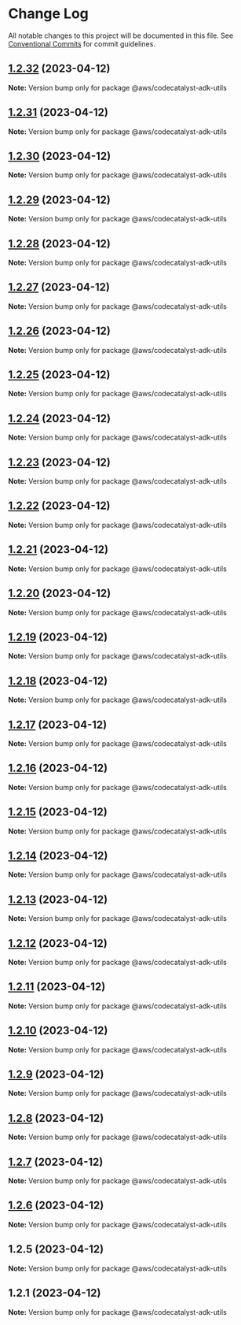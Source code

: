 # Change Log

All notable changes to this project will be documented in this file.
See [Conventional Commits](https://conventionalcommits.org) for commit guidelines.

## [1.2.32](https://github.com/aws/actions-dev-kit/compare/v1.2.31...v1.2.32) (2023-04-12)

**Note:** Version bump only for package @aws/codecatalyst-adk-utils





## [1.2.31](https://github.com/aws/actions-dev-kit/compare/v1.2.30...v1.2.31) (2023-04-12)

**Note:** Version bump only for package @aws/codecatalyst-adk-utils





## [1.2.30](https://github.com/aws/actions-dev-kit/compare/v1.2.29...v1.2.30) (2023-04-12)

**Note:** Version bump only for package @aws/codecatalyst-adk-utils





## [1.2.29](https://github.com/aws/actions-dev-kit/compare/v1.2.28...v1.2.29) (2023-04-12)

**Note:** Version bump only for package @aws/codecatalyst-adk-utils





## [1.2.28](https://github.com/aws/actions-dev-kit/compare/v1.2.27...v1.2.28) (2023-04-12)

**Note:** Version bump only for package @aws/codecatalyst-adk-utils





## [1.2.27](https://github.com/aws/actions-dev-kit/compare/v1.2.26...v1.2.27) (2023-04-12)

**Note:** Version bump only for package @aws/codecatalyst-adk-utils





## [1.2.26](https://github.com/aws/actions-dev-kit/compare/v1.2.25...v1.2.26) (2023-04-12)

**Note:** Version bump only for package @aws/codecatalyst-adk-utils





## [1.2.25](https://github.com/aws/actions-dev-kit/compare/v1.2.24...v1.2.25) (2023-04-12)

**Note:** Version bump only for package @aws/codecatalyst-adk-utils





## [1.2.24](https://github.com/aws/actions-dev-kit/compare/v1.2.23...v1.2.24) (2023-04-12)

**Note:** Version bump only for package @aws/codecatalyst-adk-utils





## [1.2.23](https://github.com/aws/actions-dev-kit/compare/v1.2.22...v1.2.23) (2023-04-12)

**Note:** Version bump only for package @aws/codecatalyst-adk-utils





## [1.2.22](https://github.com/aws/actions-dev-kit/compare/v1.2.21...v1.2.22) (2023-04-12)

**Note:** Version bump only for package @aws/codecatalyst-adk-utils





## [1.2.21](https://github.com/aws/actions-dev-kit/compare/v1.2.20...v1.2.21) (2023-04-12)

**Note:** Version bump only for package @aws/codecatalyst-adk-utils





## [1.2.20](https://github.com/aws/actions-dev-kit/compare/v1.2.19...v1.2.20) (2023-04-12)

**Note:** Version bump only for package @aws/codecatalyst-adk-utils





## [1.2.19](https://github.com/aws/actions-dev-kit/compare/v1.2.18...v1.2.19) (2023-04-12)

**Note:** Version bump only for package @aws/codecatalyst-adk-utils





## [1.2.18](https://github.com/aws/actions-dev-kit/compare/v1.2.17...v1.2.18) (2023-04-12)

**Note:** Version bump only for package @aws/codecatalyst-adk-utils





## [1.2.17](https://github.com/aws/actions-dev-kit/compare/v1.2.16...v1.2.17) (2023-04-12)

**Note:** Version bump only for package @aws/codecatalyst-adk-utils





## [1.2.16](https://github.com/aws/actions-dev-kit/compare/v1.2.15...v1.2.16) (2023-04-12)

**Note:** Version bump only for package @aws/codecatalyst-adk-utils





## [1.2.15](https://github.com/aws/actions-dev-kit/compare/v1.2.14...v1.2.15) (2023-04-12)

**Note:** Version bump only for package @aws/codecatalyst-adk-utils





## [1.2.14](https://github.com/aws/actions-dev-kit/compare/v1.2.13...v1.2.14) (2023-04-12)

**Note:** Version bump only for package @aws/codecatalyst-adk-utils





## [1.2.13](https://github.com/aws/actions-dev-kit/compare/v1.2.12...v1.2.13) (2023-04-12)

**Note:** Version bump only for package @aws/codecatalyst-adk-utils





## [1.2.12](https://github.com/aws/actions-dev-kit/compare/v1.2.11...v1.2.12) (2023-04-12)

**Note:** Version bump only for package @aws/codecatalyst-adk-utils





## [1.2.11](https://github.com/aws/actions-dev-kit/compare/v1.2.10...v1.2.11) (2023-04-12)

**Note:** Version bump only for package @aws/codecatalyst-adk-utils





## [1.2.10](https://github.com/aws/actions-dev-kit/compare/v1.2.9...v1.2.10) (2023-04-12)

**Note:** Version bump only for package @aws/codecatalyst-adk-utils





## [1.2.9](https://github.com/aws/actions-dev-kit/compare/v1.2.8...v1.2.9) (2023-04-12)

**Note:** Version bump only for package @aws/codecatalyst-adk-utils





## [1.2.8](https://github.com/aws/actions-dev-kit/compare/v1.2.7...v1.2.8) (2023-04-12)

**Note:** Version bump only for package @aws/codecatalyst-adk-utils





## [1.2.7](https://github.com/aws/actions-dev-kit/compare/v1.2.6...v1.2.7) (2023-04-12)

**Note:** Version bump only for package @aws/codecatalyst-adk-utils





## [1.2.6](https://github.com/aws/actions-dev-kit/compare/v1.2.5...v1.2.6) (2023-04-12)

**Note:** Version bump only for package @aws/codecatalyst-adk-utils





## 1.2.5 (2023-04-12)

**Note:** Version bump only for package @aws/codecatalyst-adk-utils





## 1.2.1 (2023-04-12)

**Note:** Version bump only for package @aws/codecatalyst-adk-utils
